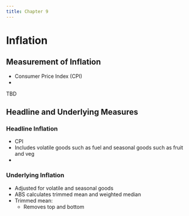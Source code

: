 ```yaml
---
title: Chapter 9
---
```


# Inflation
## Measurement of Inflation
- Consumer Price Index (CPI)
- 

TBD


## Headline and Underlying Measures
### Headline Inflation
- CPI
- Includes volatile goods such as fuel and seasonal goods such as fruit and veg
- 


### Underlying Inflation
- Adjusted for volatile and seasonal goods
- ABS calculates trimmed mean and weighted median
- Trimmed mean:
	- Removes top and bottom












